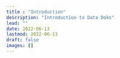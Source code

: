 ```yaml
---
title : "Introduction"
description: "Introduction to Data Doks"
lead: ""
date: 2022-06-13
lastmod: 2022-06-13
draft: false
images: []
---
```

